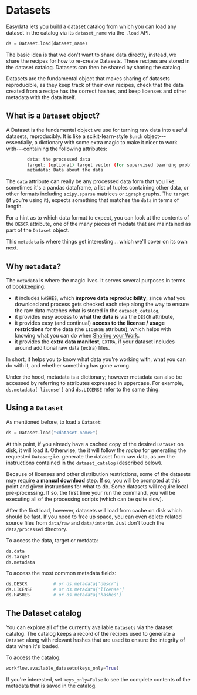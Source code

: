 # Datasets

Easydata lets you build a dataset catalog from which you can load any dataset in the catalog via its `dataset_name` via the `.load` API.
```python
ds = Dataset.load(dataset_name)
```
The basic idea is that we don't want to share data directly, instead, we share the recipes for how to re-create Datasets. These recipes are stored in the dataset catalog. Datasets can then be shared by sharing the catalog.

Datasets are the fundamental object that makes sharing of datasets reproducible, as they keep track of their own recipes, check that the data created from a recipe has the correct hashes, and keep licenses and other metadata with the data itself.

## What is a `Dataset` object?

A Dataset is the fundamental object we use for turning raw data into useful datasets, reproducibly. It is like a scikit-learn-style `Bunch` object---essentially, a dictionary with some extra magic to make it nicer to work with---containing the following attributes:

```bash
        data: the processed data
        target: (optional) target vector (for supervised learning problems)
        metadata: Data about the data
```

The `data` attribute can really be any processed data form that you like: sometimes it's a pandas dataframe, a list of tuples containing other data, or other formats including  `scipy.sparse` matrices or `igraph` graphs. The `target` (if you're using it), expects something that matches the `data` in terms of length.

For a hint as to which data format to expect, you can look at the contents of the `DESCR` attribute, one of the many pieces of medata that are maintained as part of the `Dataset` object.

This `metadata` is where things get interesting... which we'll cover on its own next.

## Why `metadata`?
The `metadata` is where the magic lives. It serves several purposes in terms of bookkeeping:

* it includes `HASHES`, which **improve data reproducibility**, since what you download and process gets checked each step along the way to ensure the raw data matches what is stored in the `dataset_catalog`,
* it provides easy access to **what the data is** via the `DESCR` attribute,
* it provides easy (and continual) **access to the license / usage restrictions** for the data (the `LICENSE` attribute), which helps with knowing what you can do when [Sharing your Work](sharing-your-work.md).
* it provides the **extra data manifest**, `EXTRA`, if your dataset includes around additional raw data (extra) files.

In short, it helps you to know what data you're working with, what you can do with it, and whether something has gone wrong.

Under the hood, metadata is a dictionary; however metadata can also be accessed by referring to attributes expressed in uppercase. For example, `ds.metadata['license']` and `ds.LICENSE` refer to the same thing.

## Using a `Dataset`
As mentioned before, to load a `Dataset`:
```python
ds = Dataset.load("<dataset-name>")
```
At this point, if you already have a cached copy of the desired `Dataset` on disk, it will load it. Otherwise, the it will follow the *recipe* for generating the requested `Dataset`; i.e. generate the dataset from raw data, as per the instructions contained in the `dataset_catalog` (described below).

Because of licenses and other distribution restrictions, some of the datasets may require a **manual download** step. If so, you will be prompted at this point and given instructions for what to do. Some datasets will require local pre-processing. If so, the first time your run the command, you will be executing all of the processing scripts (which can be quite slow).

After the first load, however, datasets will load from cache on disk which should be fast. If you need to free up space, you can even delete related source files from `data/raw` and `data/interim`. Just don't touch the `data/processed` directory.

To access the data, target or metdata:
```python
ds.data
ds.target
ds.metadata
```

To access the most common metadata fields:
```python
ds.DESCR          # or ds.metadata['descr']
ds.LICENSE        # or ds.metadata['license']
ds.HASHES         # or ds.metadata['hashes']
```
## The Dataset catalog
You can explore all of the currently available `Datasets` via the dataset catalog. The catalog keeps a record of the recipes used to generate a `Dataset` along with relevant hashes that are used to ensure the integrity of data when it's loaded.

To access the catalog:

```python
workflow.available_datasets(keys_only=True)
```
If you're interested, set `keys_only=False` to see the complete contents of the metadata that is saved in the catalog.

